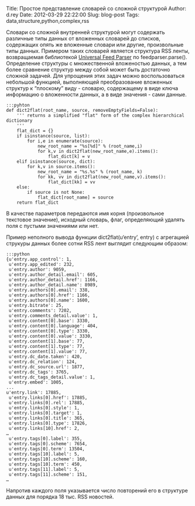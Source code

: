 Title: Простое представление словарей со сложной структурой
Author: d.rey
Date: 2012-03-29 22:22:00
Slug: blog-post
Tags: data,structure,python,complex,rss

Словари со сложной внутренней структурой могут содержать различные типы данных от вложенных словарей до списков, содержащих опять же вложенные словари или другие, произвольные типы данных. Примером таких словарей является структура RSS ленты, возвращаемая библиотекой [Universal Feed Parser](http://code.google.com/p/feedparser/) по feedparser.parse(). Определение структуры с множественной вложеностью данных, а тем более сравнение структур между собой может быть достаточно сложной задачей. Для упрощения этих задач можно воспользоваться небольшой функцией, выполняющей преобразование вложенных структур к “плоскому” виду - словарю, содержащему в виде ключа информацию о вложенности данных, а в виде значения - сами данные. 

    :::pyhton
    def dict2flat(root_name, source, removeEmptyFields=False):
        ''' returns a simplified "flat" form of the complex hierarchical dictionary 
        '''
        flat_dict = {}
        if isinstance(source, list):
            for i,e in enumerate(source):
                new_root_name = "%s[%d]" % (root_name,i)
                for k,v in dict2flat(new_root_name,e).items():
                    flat_dict[k] = v
        elif isinstance(source, dict):
            for k,v in source.items():
                new_root_name = "%s.%s" % (root_name, k)
                for kk, vv in dict2flat(new_root_name,v).items():
                    flat_dict[kk] = vv
        else:
            if source is not None:
                flat_dict[root_name] = source
        return flat_dict
        
В качестве параметров передаются имя корня (произвольное текстовое значение), исходный словарь, флаг, определяющий удалять поля с пустыми значениями или нет. 

Пример неполного вывода функции dict2flat(u‘entry’, entry) c агрегацией струкуры данных более сотни RSS лент выглядит следующим образом: 

    :::python
    {u'entry.app_control': 1,
     u'entry.app_edited': 232,
     u'entry.author': 9059,
     u'entry.author_detail.email': 605,
     u'entry.author_detail.href': 1166,
     u'entry.author_detail.name': 8989,
     u'entry.authors[0].email': 338,
     u'entry.authors[0].href': 1166,
     u'entry.authors[0].name': 1600,
     u'entry.bitrate': 25,
     u'entry.comments': 7202,
     u'entry.comments_detail.value': 1,
     u'entry.content[0].base': 3330,
     u'entry.content[0].language': 404,
     u'entry.content[0].type': 3330,
     u'entry.content[0].value': 3330,
     u'entry.content[1].base': 77,
     u'entry.content[1].type': 77,
     u'entry.content[1].value': 77,
     u'entry.dc_date.taken': 420,
     u'entry.dc_relation': 124,
     u'entry.dc_source.url': 1877,
     u'entry.dc_tags': 3765,
     u'entry.dc_tags_detail.value': 1,
     u'entry.embed': 1005,
    ...
    u'entry.link': 17885,
     u'entry.links[0].href': 17885,
     u'entry.links[0].rel': 17885,
     u'entry.links[0].style': 1,
     u'entry.links[0].target': 1,
     u'entry.links[0].title': 365,
     u'entry.links[0].type': 17826,
     u'entry.links[10].href': 2,
    …
     u'entry.tags[0].label': 355,
     u'entry.tags[0].scheme': 7654,
     u'entry.tags[0].term': 13504,
     u'entry.tags[10].label': 5,
     u'entry.tags[10].scheme': 160,
     u'entry.tags[10].term': 450,
     u'entry.tags[11].label': 5,
     u'entry.tags[11].scheme': 151,
    …
    
Напротив каждого поля указывается число повторений его в структуре данных для порядка 18 тыс. RSS новостей.

